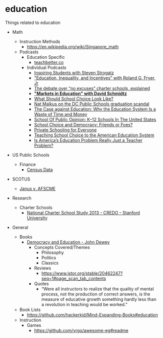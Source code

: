 # education
Things related to education

* Math
  * Instruction Methods
    * https://en.wikipedia.org/wiki/Singapore_math
  * Podcasts
    * Education Specific
      * [teachbetter.co](http://teachbetter.co)
    * Individual Podcasts
      * [Inspiring Students with Steven Strogatz](http://teachbetter.co/blog/2017/01/02/tbp-episode-45/)
      * ["Education, Inequality, and Incentives" with Roland G. Fryer, Jr](https://soundcloud.com/hayekprogrampodcast/education-inequality-and-incentives-with-roland-g-fryer-jr)
      * [The debate over “no excuses” charter schools, explained](https://art19.com/shows/the-weeds/episodes/4974e21a-e6aa-474a-909f-17e70401ae1e/)
      * **["Markets in Education" with David Schmidtz](https://soundcloud.com/hayekprogrampodcast/markets-in-education-with-david-schmidtz)**
      * [What Should School Choice Look Like?](https://cdn.cato.org/archive-2018/cpfa-04-19-18.mp3)
      * [Nat Malkus on the DC Public Schools graduation scandal](http://www.aei.org/multimedia/banter-311-nat-malkus-on-the-dc-public-schools-graduation-scandal/)
      * [The Case against Education: Why the Education System Is a Waste of Time and Money](https://cdn.cato.org/archive-2018/cbfa-01-31-18.mp3)
      * [School Of Public Opinion: K–12 Schools In The United States](https://soundcloud.com/hoover-institution/school-of-public-opinion-k-12)
      * [School Choice and Democracy: Friends or Foes?](https://cdn.cato.org/archive-2017/cpfa-07-26-17.mp3)
      * [Private Schooling for Everyone](https://www.libertarianism.org/media/free-thoughts/private-schooling-everyone)
      * [Teaching School Choice to the American Education System](https://www.libertarianism.org/media/free-thoughts/teaching-school-choice-american-education-system)
      * [Is America’s Education Problem Really Just a Teacher Problem?](http://freakonomics.com/podcast/is-americas-education-problem-really-just-a-teacher-problem-a-new-freakonomics-radio-podcast/)

      
* US Public Schools      
  * Finance
    * [Census Data](https://www.census.gov/programs-surveys/school-finances.html)
* SCOTUS
  * [Janus v. AFSCME](https://en.wikipedia.org/wiki/Janus_v._AFSCME)
* Research
  * Charter Schools
    * [National Charter School Study 2013 - CREDO - Stanford University](http://credo.stanford.edu/documents/NCSS%202013%20Final%20Draft.pdf)
* General
  * Books
     * [Democracy and Education - John Dewey](https://www.gutenberg.org/files/852/852-h/852-h.htm)
	   * Concepts Covered/Themes
	     * Philosophy
		 * Politics
		 * Classics
       * Reviews
	     * https://www.jstor.org/stable/20462247?seq=1#page_scan_tab_contents
	   * Quotes
	     * “Were all instructors to realize that the quality of mental process, not the production of correct answers, is the measure of educative growth something hardly less than a revolution in teaching would be worked.” 
  * Book Lists
    * https://github.com/hackerkid/Mind-Expanding-Books#education
  * Instruction
    * Games
	  * https://github.com/yrgo/awesome-eg#readme
  
